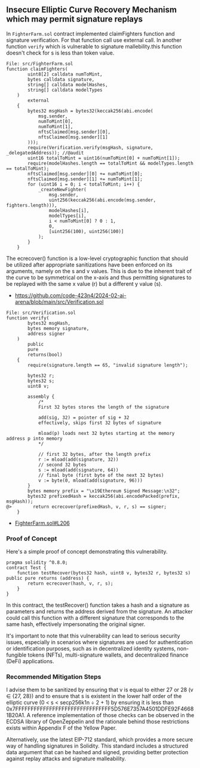 ## Insecure Elliptic Curve Recovery Mechanism which may permit signature replays


In `FighterFarm.sol` contract implemented claimFighters function and signature verification. For that function call use external call. In another function `verify` which is vulnerable to signature mallebility.this function doesn't check for s is less than token value.



```solidity
File: src/FighterFarm.sol
function claimFighters(
        uint8[2] calldata numToMint,
        bytes calldata signature,
        string[] calldata modelHashes,
        string[] calldata modelTypes
    ) 
        external 
    {
        bytes32 msgHash = bytes32(keccak256(abi.encode(
            msg.sender, 
            numToMint[0], 
            numToMint[1],
            nftsClaimed[msg.sender][0],
            nftsClaimed[msg.sender][1]
        )));
        require(Verification.verify(msgHash, signature, _delegatedAddress)); //@audit 
        uint16 totalToMint = uint16(numToMint[0] + numToMint[1]);
        require(modelHashes.length == totalToMint && modelTypes.length == totalToMint);
        nftsClaimed[msg.sender][0] += numToMint[0];
        nftsClaimed[msg.sender][1] += numToMint[1];
        for (uint16 i = 0; i < totalToMint; i++) {
            _createNewFighter(
                msg.sender, 
                uint256(keccak256(abi.encode(msg.sender, fighters.length))),
                modelHashes[i], 
                modelTypes[i],
                i < numToMint[0] ? 0 : 1,
                0,
                [uint256(100), uint256(100)]
            );
        }
    }
```
The ecrecover() function is a low-level cryptographic function that should be utilized after appropriate sanitizations have been enforced on its arguments, namely on the s and v values. This is due to the inherent trait of the curve to be symmetrical on the x-axis and thus permitting signatures to be replayed with the same x value (r) but a different y value (s).

- https://github.com/code-423n4/2024-02-ai-arena/blob/main/src/Verification.sol
```solidity
File: src/Verification.sol
function verify(
        bytes32 msgHash, 
        bytes memory signature,
        address signer
    ) 
        public 
        pure 
        returns(bool) 
    {
        require(signature.length == 65, "invalid signature length");

        bytes32 r;
        bytes32 s;
        uint8 v;

        assembly {
            /*
            First 32 bytes stores the length of the signature

            add(sig, 32) = pointer of sig + 32
            effectively, skips first 32 bytes of signature

            mload(p) loads next 32 bytes starting at the memory address p into memory
            */

            // first 32 bytes, after the length prefix
            r := mload(add(signature, 32))
            // second 32 bytes
            s := mload(add(signature, 64))
            // final byte (first byte of the next 32 bytes)
            v := byte(0, mload(add(signature, 96)))
        }
        bytes memory prefix = "\x19Ethereum Signed Message:\n32";
        bytes32 prefixedHash = keccak256(abi.encodePacked(prefix, msgHash));
@>        return ecrecover(prefixedHash, v, r, s) == signer;
    }
```
- [FighterFarm.sol#L206](https://github.com/code-423n4/2024-02-ai-arena/blob/main/src/FighterFarm.sol#L206)
### Proof of Concept
Here's a simple proof of concept demonstrating this vulnerability.
```solidity
pragma solidity ^0.8.0;
contract Test {
    function testRecover(bytes32 hash, uint8 v, bytes32 r, bytes32 s) public pure returns (address) {
        return ecrecover(hash, v, r, s);
    }
}
```
In this contract, the testRecover() function takes a hash and a signature as parameters and returns the address derived from the signature. An attacker could call this function with a different signature that corresponds to the same hash, effectively impersonating the original signer.

It's important to note that this vulnerability can lead to serious security issues, especially in scenarios where signatures are used for authentication or identification purposes, such as in decentralized identity systems, non-fungible tokens (NFTs), multi-signature wallets, and decentralized finance (DeFi) applications.

### Recommended Mitigation Steps
I advise them to be sanitized by ensuring that v is equal to either 27 or 28 (v ∈ {27, 28}) and to ensure that s is existent in the lower half order of the elliptic curve (0 < s < secp256k1n ÷ 2 + 1) by ensuring it is less than 0x7FFFFFFFFFFFFFFFFFFFFFFFFFFFFFFF5D576E7357A4501DDFE92F46681B20A1.
A reference implementation of those checks can be observed in the ECDSA library of OpenZeppelin and the rationale behind those restrictions exists within Appendix F of the Yellow Paper.

Alternatively, use the latest EIP-712 standard, which provides a more secure way of handling signatures in Solidity. This standard includes a structured data argument that can be hashed and signed, providing better protection against replay attacks and signature malleability.
